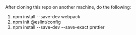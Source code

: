 After cloning this repo on another machine, do the following:

1. npm install --save-dev webpack
2. npm init @eslint/config
3. npm install --save-dev --save-exact prettier